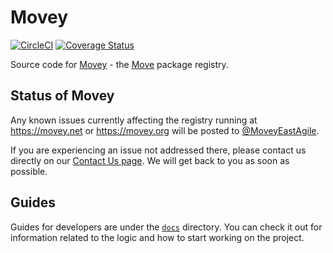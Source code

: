 # Movey

[![CircleCI](https://circleci.com/gh/EastAgile/ea-movey.svg?style=svg&circle-token=8834c48b8b7b9a7c69b4d5ffd8c953fa9b8865ac)](https://app.circleci.com/pipelines/github/EastAgile/ea-movey)
[![Coverage Status](https://coveralls.io/repos/github/EastAgile/ea-movey/badge.svg?branch=master&t=wtVyiP)](https://coveralls.io/github/EastAgile/ea-movey?branch=master)

Source code for [Movey](https://movey.net) - the [Move](https://github.com/move-language/move) package registry.

## Status of Movey

Any known issues currently affecting the registry running at https://movey.net or https://movey.org will be posted to [@MoveyEastAgile](https://twitter.com/MoveyEastAgile).

If you are experiencing an issue not addressed there, please contact us directly on our [Contact Us page](https://movey.net/contact). We will get back to you as soon as possible.

## Guides

Guides for developers are under the [`docs`](./docs) directory. You can check it out for information related to the logic and how to start working on the project.
